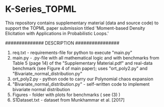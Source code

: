 # K-Series_TOPML
This repository contains supplementary material (data and source code) to support the TOPML paper submission titled 'Moment-based Density Elicitation with Applications in Probabilistic Loops.'


##############  DESCRIPTION ################


1) req.txt - requirements-file for python to execute "main.py"
2) main.py - .py-file with all mathematical logic and with benchmarks
from Table 5 (page 14) of the "Supplementary Material.pdf" and real-data benchmark (see Figure 4 of main paper);
uses "ort_poly2.py" and "Bivariate_normal_distribution.py"
3) ort_poly2.py - python code to carry our Polynomial chaos expansion
4) "Bivariate_normal_distribution.py" - self-written code to implement bivariate normal distribution
5) Figures - folder with plots for benchmarks ( see (3) )
6) S1Dataset.txt - dataset from  Munkhammar et al. [2017]

